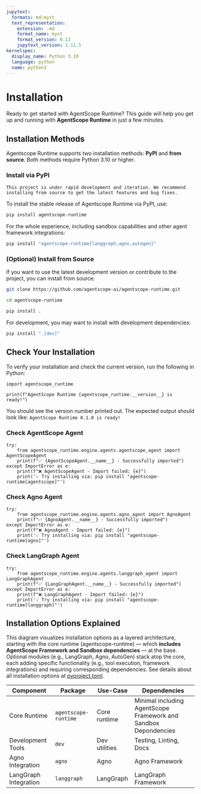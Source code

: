 ```yaml
---
jupytext:
  formats: md:myst
  text_representation:
    extension: .md
    format_name: myst
    format_version: 0.13
    jupytext_version: 1.11.5
kernelspec:
  display_name: Python 3.10
  language: python
  name: python3
---
```


# Installation

Ready to get started with AgentScope Runtime? This guide will help you get up and running with **AgentScope Runtime** in just a few minutes.

## Installation Methods

Agentscope Runtime supports two installation methods: **PyPI** and **from source**. Both methods require Python 3.10 or higher.

### Install via PyPI

```{warning}
This project is under rapid development and iteration. We recommend installing from source to get the latest features and bug fixes.
```

To install the stable release of Agentscope Runtime via PyPI, use:

```bash
pip install agentscope-runtime
```

For the whole experience, including sandbox capabilities and other agent framework integrations:

```bash
pip install "agentscope-runtime[langgraph,agno,autogen]"
```

### (Optional) Install from Source

If you want to use the latest development version or contribute to the project, you can install from source:

```bash
git clone https://github.com/agentscope-ai/agentscope-runtime.git

cd agentscope-runtime

pip install .
```

For development, you may want to install with development dependencies:

```bash
pip install ".[dev]"
```

## Check Your Installation

To verify your installation and check the current version, run the following in Python:

```{code-cell}
import agentscope_runtime

print(f"AgentScope Runtime {agentscope_runtime.__version__} is ready!")
```

You should see the version number printed out. The expected output should look like: `AgentScope Runtime 0.1.0 is ready!`

### Check AgentScope Agent

```{code-cell}
try:
    from agentscope_runtime.engine.agents.agentscope_agent import AgentScopeAgent
    print(f"✅ {AgentScopeAgent.__name__} - Successfully imported")
except ImportError as e:
    print(f"❌ AgentScopeAgent - Import failed: {e}")
    print('💡 Try installing via: pip install "agentscope-runtime[agentscope]"')
```

### Check Agno Agent

```{code-cell}
try:
    from agentscope_runtime.engine.agents.agno_agent import AgnoAgent
    print(f"✅ {AgnoAgent.__name__} - Successfully imported")
except ImportError as e:
    print(f"❌ AgnoAgent - Import failed: {e}")
    print('💡 Try installing via: pip install "agentscope-runtime[agno]"')
```

### Check LangGraph Agent

```{code-cell}
try:
    from agentscope_runtime.engine.agents.langgraph_agent import LangGraphAgent
    print(f"✅ {LangGraphAgent.__name__} - Successfully imported")
except ImportError as e:
    print(f"❌ LangGraphAgent - Import failed: {e}")
    print('💡 Try installing via: pip install "agentscope-runtime[langgraph]"')
```

## Installation Options Explained

This diagram visualizes installation options as a layered architecture, starting with the core runtime (agentscope-runtime) — which **includes AgentScope Framework and Sandbox dependencies** — at the base. Optional modules (e.g., LangGraph, Agno, AutoGen) stack atop the core, each adding specific functionality (e.g., tool execution, framework integrations) and requiring corresponding dependencies. See details about all installation options at [pyproject.toml](https://github.com/agentscope-ai/agentscope-runtime/blob/main/pyproject.toml).

| **Component**         | **Package**          | **Use-Case**  | **Dependencies**                                             |
| --------------------- | -------------------- | ------------- | ------------------------------------------------------------ |
| Core Runtime          | `agentscope-runtime` | Core runtime  | Minimal including AgentScope Framework and Sandbox Depondencies |
| Development Tools     | `dev`                | Dev utilities | Testing, Linting, Docs                                       |
| Agno Integration      | `agno`               | Agno          | Agno Framework                                               |
| LangGraph Integration | `langgraph`          | LangGraph     | LangGraph Framework                                          |

